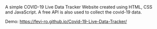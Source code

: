 A simple COVID-19 Live Data Tracker Website created using HTML, CSS and JavaScript. 
A free API is also used to collect the covid-19 data.

Demo: https://fevi-ro.github.io/Covid-19-Live-Data-Tracker/